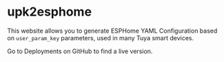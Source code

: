 # upk2esphome

This website allows you to generate ESPHome YAML Configuration based on `user_param_key` parameters, used in many Tuya smart devices.

Go to Deployments on GitHub to find a live version.
